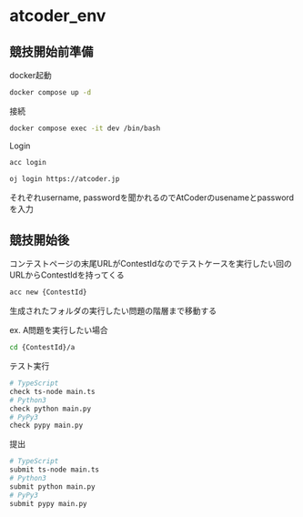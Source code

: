 # atcoder_env

## 競技開始前準備

docker起動
```bash
docker compose up -d
```

接続
```bash
docker compose exec -it dev /bin/bash
```

Login

```bash
acc login
```

```bash
oj login https://atcoder.jp
```
それぞれusername, passwordを聞かれるのでAtCoderのusenameとpasswordを入力

## 競技開始後

コンテストページの末尾URLがContestIdなのでテストケースを実行したい回のURLからContestIdを持ってくる

```bash
acc new {ContestId}
```
生成されたフォルダの実行したい問題の階層まで移動する

ex. A問題を実行したい場合
```bash
cd {ContestId}/a
```

テスト実行
```bash
# TypeScript
check ts-node main.ts
# Python3
check python main.py
# PyPy3
check pypy main.py
```

提出
```bash
# TypeScript
submit ts-node main.ts
# Python3
submit python main.py
# PyPy3
submit pypy main.py
```